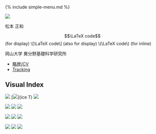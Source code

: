 {% include simple-menu.md %}

![](https://live.staticflickr.com/7917/46611114124_54653d669c_k_d.jpg)

松本 正和

$$\LaTeX code$$   (for display)
\\[\LaTeX code\\] (also for display)
\\(\LaTeX code\\) (for inline)

岡山大学 異分野基礎科学研究所

* [略歴/CV](略歴_CV)
* [Tracking](Tracking)

## Visual Index
[![](https://i.gyazo.com/60afec7fa53ac2336f74db3400b04bf9.gif)](M2010)
[![](https://farm2.staticflickr.com/1971/31377957588_8668f4f1e9_z_d.jpg)](ice T)
[![](https://upload.wikimedia.org/wikipedia/ja/thumb/5/54/FOMA_F903.jpg/200px-FOMA_F903.jpg)](2006)

[![](https://live.staticflickr.com/65535/48306798386_1fe381a6b0_z_d.jpg)](YYMT2019)
[![](https://i.gyazo.com/5210f364cae83500efedb546e89583ac.png)](polyamorphism)
[![](https://media.springernature.com/w200/nature-static/assets/v1/image-assets/nature-v498-n7454.png)](MMO2013)

[![](https://i.gyazo.com/7e3296f6ffeda1ab930217ffbdb3234e.jpg)](臨時講義)
[![](https://live.staticflickr.com/5730/24076543165_de56aa3aa0_z_d.jpg)](Product2015)
[![](https://www.kagakudojin.co.jp//images/book/147423.jpg)](氷はどうやって解けはじめるか)

[![](https://farm5.staticflickr.com/4412/36410729630_a507962355_z_d.jpg)](MHYMT2017)
[![](https://i.gyazo.com/124efb6248e01d4a4df6ae0894fa7e66.png)](液体の水の秩序)
[![](https://i.gyazo.com/0e1e9cdc38ca3c7a20095bd558b99d34.png)](MYMT2019)

